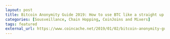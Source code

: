 ```yaml
---
layout: post
title: Bitcoin Anonymity Guide 2019: How to use BTC like a straight up G - CoinCache
categories: [Sousveillance, Chain Hopping, CoinJoins and Mixers]
tags: featured 
external_url: https://www.coincache.net/2019/01/02/bitcoin-anonymity-guide-2019-how-to-use-btc-like-a-straight-up-g/
---
```

